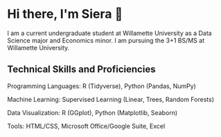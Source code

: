 # Hi there, I'm Siera 👋

I am a current undergraduate student at Willamette University as a Data Science major and Economics minor. I am pursuing the 3+1 BS/MS at Willamette University. 

## Technical Skills and Proficiencies
Programming Languages: R (Tidyverse), Python (Pandas, NumPy)

Machine Learning: Supervised Learning (Linear, Trees, Random Forests)

Data Visualization: R (GGplot), Python (Matplotlib, Seaborn)

Tools: HTML/CSS, Microsoft Office/Google Suite, Excel





<!--
**sierae12/sierae12** is a ✨ _special_ ✨ repository because its `README.md` (this file) appears on your GitHub profile.

Here are some ideas to get you started:

- 🔭 I’m currently working on ...
- 🌱 I’m currently learning ...
- 👯 I’m looking to collaborate on ...
- 🤔 I’m looking for help with ...
- 💬 Ask me about ...
- 📫 How to reach me: ...
- 😄 Pronouns: ...
- ⚡ Fun fact: ...
-->
